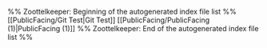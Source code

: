 %% Zoottelkeeper: Beginning of the autogenerated index file list  %%
 [[PublicFacing/Git Test|Git Test]]
 [[PublicFacing/PublicFacing (1)|PublicFacing (1)]]
%% Zoottelkeeper: End of the autogenerated index file list  %%
